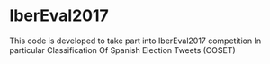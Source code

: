 # IberEval2017
This code is developed to take part into IberEval2017 competition In particular Classification Of Spanish Election Tweets (COSET)
